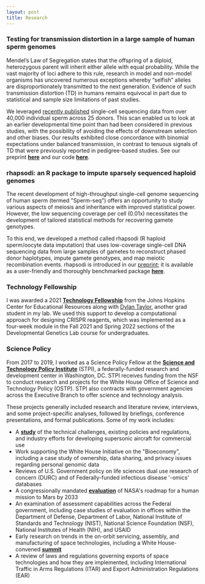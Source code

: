 ```yaml
---
layout: post
title: Research
---
```



### Testing for transmission distortion in a large sample of human sperm genomes
Mendel’s Law of Segregation states that the offspring of a diploid, heterozygous parent will inherit either allele with equal probability. While the vast majority of loci adhere to this rule, research in model and non-model organisms has uncovered numerous exceptions whereby “selfish” alleles are disproportionately transmitted to the next generation. Evidence of such transmission distortion (TD) in humans remains equivocal in part due to statistical and sample size limitations of past studies.

We leveraged [recently published](https://www.ncbi.nlm.nih.gov/pmc/articles/PMC7351608/) single-cell sequencing data from over 40,000 individual sperm across 25 donors. This scan enabled us to look at an earlier developmental time point than had been considered in previous studies, with the possibility of avoiding the effects of downstream selection and other biases. Our results exhibited close concordance with binomial expectations under balanced transmission, in contrast to tenuous signals of TD that were previously reported in pedigree-based studies. See our preprint **[here](https://www.biorxiv.org/content/10.1101/2021.11.19.469261v2)** and our code **[here](https://github.com/mccoy-lab/transmission-distortion)**.


### rhapsodi: an R package to impute sparsely sequenced haploid genomes 
The recent development of high-throughput single-cell genome sequencing of human sperm (termed "Sperm-seq") offers an opportunity to study various aspects of meiosis and inheritance with improved statistical power. However, the low sequencing coverage per cell (0.01x) necessitates the development of tailored statistical methods for recovering gamete genotypes.

To this end, we developed a method called rhapsodi (R haploid sperm/oocyte data imputation) that uses low-coverage single-cell DNA sequencing data from large samples of gametes to reconstruct phased donor haplotypes, impute gamete genotypes, and map meiotic recombination events. rhapsodi is introduced in our [preprint](https://www.biorxiv.org/content/10.1101/2021.11.19.469261v2); it is available as a user-friendly and thoroughly benchmarked package **[here](https://github.com/mccoy-lab/rhapsodi)**. 


### Technology Fellowship 
I was awarded a 2021 **[Technology Fellowship](https://cer.jhu.edu/techfellows)** from the Johns Hopkins Center for Educational Resources along with [Dylan Taylor](https://dtaylo95.github.io/), another grad student in my lab. We used this support to develop a computational approach for designing CRISPR reagents, which was implemented as a four-week module in the Fall 2021 and Spring 2022 sections of the Developmental Genetics Lab course for undergraduates.


### Science Policy

From 2017 to 2019, I worked as a Science Policy Fellow at the **[Science and Technology Policy Institute](https://www.ida.org/en/ida-ffrdcs/science-and-technology-policy-institute)** (STPI), a federally-funded research and development center in Washington, DC. STPI receives funding from the NSF to conduct research and projects for the White House Office of Science and Technology Policy (OSTP). STPI also contracts with government agencies across the Executive Branch to offer science and technology analysis. 

These projects generally included research and literature review, interviews, and some project-specific analyses, followed by briefings, conference presentations, and formal publications. Some of my work includes: 
- A **[study](https://www.ida.org/-/media/feature/publications/c/co/commercial-development-of-civilian-supersonic-aircraft/d-10845.ashx)** of the technical challenges, existing policies and regulations, and industry efforts for developing supersonic aircraft for commercial use
- Work supporting the White House Initiative on the "Bioeconomy", including a case study of ownership, data sharing, and privacy issues regarding personal genomic data
- Reviews of U.S. Government policy on life sciences dual use research of concern (DURC) and of Federally-funded infectious disease '-omics' databases
- A congressionally mandated **[evaluation](https://www.ida.org/-/media/feature/publications/e/ev/evaluation-of-a-human-mission-to-mars-by-2033/d-10510.ashx)** of NASA's roadmap for a human mission to Mars by 2033 
- An examination of assessment capabilities across the Federal government, including case studies of evaluation in offices within the Department of Defense, Department of Labor, National Institute of Standards and Technology (NIST), National Science Foundation (NSF), National Institutes of Health (NIH), and USAID
- Early research on trends in the on-orbit servicing, assembly, and manufacturing of space technologies, including a White House-convened **[summit](https://www.ida.org/-/media/feature/publications/r/ro/roundtable-proceedings-ways-forward-for-on-orbit-servicing/d-10445.ashx)** 
- A review of laws and regulations governing exports of space technologies and how they are implemented, including International Traffic in Arms Regulations (ITAR) and Export Administration Regulations (EAR) 

<br />

